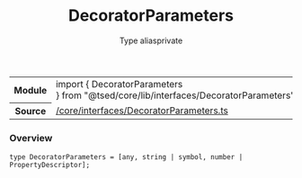 
<header class="symbol-info-header"><h1 id="decoratorparameters">DecoratorParameters</h1><label class="symbol-info-type-label type">Type alias</label><label class="api-type-label private" title="private">private</label></header>
<!-- summary -->
<section class="symbol-info"><table class="is-full-width"><tbody><tr><th>Module</th><td><div class="lang-typescript"><span class="token keyword">import</span> { DecoratorParameters }&nbsp;<span class="token keyword">from</span>&nbsp;<span class="token string">"@tsed/core/lib/interfaces/DecoratorParameters"</span></div></td></tr><tr><th>Source</th><td><a href="https://github.com/Romakita/ts-express-decorators/blob/v4.10.4/src//core/interfaces/DecoratorParameters.ts#L0-L0">/core/interfaces/DecoratorParameters.ts</a></td></tr></tbody></table></section>
<!-- overview -->


### Overview


<pre><code class="typescript-lang ">type DecoratorParameters = <span class="token punctuation">[</span><span class="token keyword">any</span><span class="token punctuation">,</span> <span class="token keyword">string</span> | symbol<span class="token punctuation">,</span> <span class="token keyword">number</span> | PropertyDescriptor<span class="token punctuation">]</span><span class="token punctuation">;</span></code></pre>


<!-- Parameters -->

<!-- Description -->

<!-- Members -->

